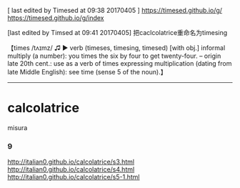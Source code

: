 [ last edited by Timesed at 09:38 20170405 ]
https://timesed.github.io/g/
https://timesed.github.io/g/index


[last edited by Timsed at 09:41 20170405]
把caclcolatrice重命名为timesing 

【times /tʌɪmz/ ♫ 
▶ verb (timeses, timesing, timesed) [with obj.] informal multiply (a number): you times the six by four to get twenty-four.
– origin late 20th cent.: use as a verb of times expressing multiplication (dating from late Middle English): see time (sense 5 of the noun).】

----

# calcolatrice
misura

### 9


http://italian0.github.io/calcolatrice/s3.html   
http://italian0.github.io/calcolatrice/s4.html   
http://italian0.github.io/calcolatrice/s5-1.html   




